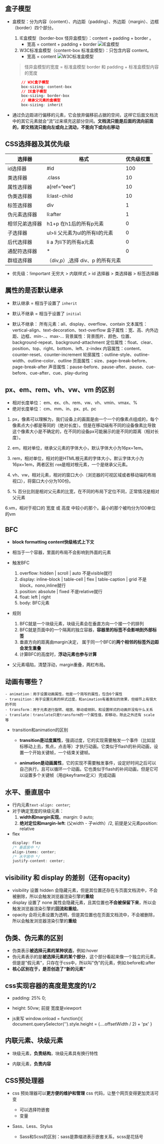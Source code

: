 ## 盒子模型

- 盒模型：分为内容（content）、内边距（padding）、外边距（margin）、边框（border）四个部分。
    1. IE盒模型（border-box 怪异盒模型）：content + padding + border 。
        - 宽高 = content + padding + border
        ![IE盒模型](./border-box.png)
    2. W3C标准盒模型（content-box 标准盒模型）：只包含内容 content。
        - 宽高 = content
        ![W3C标准盒模型](./content-box.png)

    > 怪异盒模型的宽度 = 标准盒模型 border 和 padding + 标准盒模型内容的宽度

    ```css
        // W3C盒子模型
        box-sizing: content-box 
        // IE盒子模型
        box-sizing: border-box 
        // 继承父元素的盒模型
        box-sizing: inherit 
    ```
- 通过负边距进行偏移的元素，它会放弃偏移前占据的空间，这样它后面文档流中的其它元素就会“流”过来填充这部分空间。**文档流只能是后面的流向前面的，即文档流只能向左或向上流动，不能向下或向右移动**


## CSS选择器及其优先级

|选择器|格式|优先级权重|
|---|---|---|
|id选择器|#id|100|
|类选择器|.class|10|
|属性选择器|a[ref=“eee”]|10|
|伪类选择器|li:last-child|10|
|标签选择器|div|1|
|伪元素选择器|li:after|1|
|相邻兄弟选择器|h1+p 在h1后的所有p元素|0|
|子选择器|ul>li 父元素为ul的所有li的元素|0|
|后代选择器|li a 为li下的所有a元素|0|
|通配符选择器|*|0|
|群组选择器|（div,p）,选择 div、p 的所有元素| |

- 优先级：!important 无穷大 > 内联样式 > id 选择器 > 类选择器 > 标签选择器

## 属性的是否默认继承

- 默认继承 = 相当于设置了 `inherit`
- 默认不继承 = 相当于设置了 `initial`

- 默认不继承：
    所有元素：all、display、overflow、contain
    文本属性：vertical-align、text-decoration、text-overflow
    盒子属性：宽、高、内外边距、边框、min-..、max-...
    背景属性：背景图片、颜色、位置、background-repeat、background-attachment
    定位属性：float、clear、position、top、right、bottom、left、z-index
    内容属性：content、counter-reset、counter-increment
    轮廓属性：outline-style、outline-width、outline-color、outline
    页面属性：size、page-break-before、page-break-after
    声音属性：pause-before、pause-after、pause、cue-before、cue-after、cue、play-during

## px、em、rem、vh、vw、vm 的区别

- 相对长度单位：	em、ex、ch、rem、vw、vh、vmin、vmax、%
- 绝对长度单位：	cm、mm、in、px、pt、pc

1. px，像素可以理解为，我们设备上的画面是由一个一个的像素点组成的，每个像素点大小都是等同的（绝对长度）。但是在移动端有不同的设备像素比导致这个像素大小是不确定的，在不同的设备px可能展示的是不同的距离（相对长度）。

2. em，相对单位，继承父元素的字体大小，默认字体大小为16px=1em。

3. rem，相对单位，相对的是HTML根元素的字体大小，默认字体大小为16px=1em，两者区别 `rem`是相对根元素，一个是继承父元素。

4. vh、vw，相对元素，相对的窗口大小（浏览器的可视区域或者移动端的布局视口），将窗口大小分为100份。

5. % 百分比则是相对父元素的比宽，在不同的布局下定位不同，正常情况是相对父元素

6.vm，相对于视口的 宽度 或 高度 中较小的那个。最小的那个被均分为100单位的vm

## BFC

- **block formatting content快级格式上下文**

- 相当于一个容器，里面的布局不会影响到外面的元素

- 触发BFC

    1. overflow: hidden | scroll | auto  不是visible就行
    2. display: inline-block | table-cell | flex | table-caption | grid  不是block，nono,inline就行
    3. position: absolute | fixed   不是relative就行
    4. float: left | right
    5. body: BFC元素

- 规则

    1. BFC就是一个块级元素，块级元素会在垂直方向一个接一个的排列
    2. BFC就是页面中的一个隔离的独立容器，**容器里的标签不会影响到外部标签**
    3. 垂直方向的距离由margin决定， 属于同一个BFC的**两个相邻的标签外边距会发生重叠**
    4. 计算BFC的高度时，**浮动元素也参与计算**

- 父元素塌陷，清楚浮动，margin重叠，两栏布局。

## 动画有哪些？

    - animation：用于设置动画属性，他是一个简写的属性，包含6个属性
    - transition：用于设置元素的样式过度，和animation有着类似的效果，但细节上有很大的不同
    - transform：用于元素进行旋转、缩放、移动或倾斜，和设置样式的动画并没有什么关系
    - translate：translate只是transform的一个属性值，即移动，除此之外还有 scale 等

- transition和animation的区别
    - **transition是过度属性**，强调过度，它的实现需要触发一个事件（比如鼠标移动上去，焦点，点击等）才执行动画。它类似于flash的补间动画，设置一个开始关键帧，一个结束关键帧。

    - **animation是动画属性**，它的实现不需要触发事件，设定好时间之后可以自己执行，且可以循环一个动画。它也类似于flash的补间动画，但是它可以设置多个关键帧（用@keyframe定义）完成动画


## 水平、垂直居中

- 行内元素`text-align: center`;
- 对于确定宽度的块级元素：
    1. **width和margin实现**。margin: 0 auto;
    2. **绝对定位和margin-left**: (父width - 子width）/2, 前提是父元素position: relative
- flex
    ```js
    display: flex
    /* 垂直居中 */
    align-items: center;
    /* 水平居中 */
    justify-content: center;
    ```

## visibility 和 display 的差别（还有opacity)

- visibility 设置 hidden 会隐藏元素，但是其位置还存在与页面文档流中，不会被删除，所以会触发浏览器渲染引擎的**重绘**
- display 设置了 none 属性会隐藏元素，且其位置也**不会被保留下来**，所以会触发浏览器渲染引擎的**回流和重绘**。
- opacity 会将元素设置为透明，但是其位置也在页面文档流中，不会被删除，所以会触发浏览器渲染引擎的**重绘**

## 伪类、伪元素的区别

- 伪类表示**被选择元素的某种状态**，例如:hover
- 伪元素表示的是**被选择元素的某个部分**，这个部分看起来像一个独立的元素，但是是"假元素"，只存在于css中，所以叫"伪"的元素，例如:before和:after
- **核心区别在于，是否创造了“新的元素”**


## css实现容器的高度是宽度的1/2

- padding: 25% 0;

- height: 50vw;  前提 宽度是viewport

- js来写  window.onload = function(){  document.querySelector('').style.height = (....offsetWidth / 2) + 'px' }


## 内联元素、块级元素

- 块级元素，**负责结构**，块级元素具有换行特性

- 内联元素，**负责内容**

## CSS预处理器

- css 预处理器可以**更方便的维护和管理** css 代码，让整个网页变得更加灵活可变
    - 可以选择符嵌套
    - 变量

- Sass、Less、Stylus
    - Sass和Scss的区别：sass是靠缩进表示嵌套关系，scss是花括号
    

